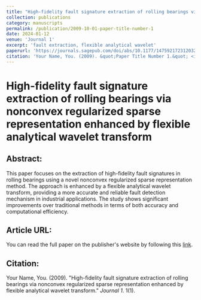 ```yaml
---
title: "High-fidelity fault signature extraction of rolling bearings via nonconvex regularized sparse representation enhanced by flexible analytical wavelet transform"
collection: publications
category: manuscripts
permalink: /publication/2009-10-01-paper-title-number-1
date: 2024-01-12
venue: 'Journal 1'
excerpt: 'fault extraction, flexible analytical wavelet'
paperurl: 'https://journals.sagepub.com/doi/abs/10.1177/14759217231203240'
citation: 'Your Name, You. (2009). &quot;Paper Title Number 1.&quot; <i>Journal 1</i>. 1(1).'
---
```


# High-fidelity fault signature extraction of rolling bearings via nonconvex regularized sparse representation enhanced by flexible analytical wavelet transform

## Abstract:
This paper focuses on the extraction of high-fidelity fault signatures in rolling bearings using a novel nonconvex regularized sparse representation method. The approach is enhanced by a flexible analytical wavelet transform, providing a more accurate and reliable fault detection mechanism in industrial applications. The study shows significant improvements over traditional methods in terms of both accuracy and computational efficiency.

## Article URL:
You can read the full paper on the publisher's website by following this [link](https://journals.sagepub.com/doi/abs/10.1177/14759217231203240).

## Citation:
Your Name, You. (2009). &quot;High-fidelity fault signature extraction of rolling bearings via nonconvex regularized sparse representation enhanced by flexible analytical wavelet transform.&quot; <i>Journal 1</i>. 1(1).
